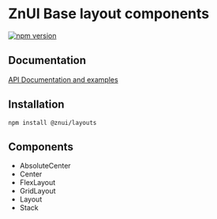 # ZnUI Base layout components
[![npm version](https://buttons.fury.io/js/@znui%2Flayouts.svg)](https://buttons.fury.io/js/@znui%2Flayouts)

## Documentation
[API Documentation and examples](https://ui.zation.ru/)

## Installation

```
npm install @znui/layouts
```

## Components

- AbsoluteCenter
- Center
- FlexLayout
- GridLayout
- Layout
- Stack